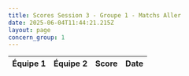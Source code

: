 ```yaml
---
title: Scores Session 3 - Groupe 1 - Matchs Aller
date: 2025-06-04T11:44:21.215Z
layout: page
concern_group: 1
---
```




| Équipe 1 | Équipe 2 | Score | Date |
|----------|----------|-------|------|


